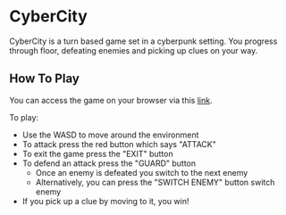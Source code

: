 # CyberCity
CyberCity is a turn based game set in a cyberpunk setting. You progress through floor, defeating enemies and picking up clues on your way.

## How To Play
You can access the game on your browser via this [link](https://aadamhuda.github.io/gameDevBuilds/v0.0/index.html).

To play:
- Use the WASD to move around the environment
- To attack press the red button which says "ATTACK"
- To exit the game press the "EXIT" button
- To defend an attack press the "GUARD" button
  - Once an enemy is defeated you switch to the next enemy
  - Alternatively, you can press the "SWITCH ENEMY" button switch enemy
- If you pick up a clue by moving to it, you win!
